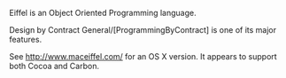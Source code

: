 

Eiffel is an Object Oriented Programming language.

Design by Contract General/[ProgrammingByContract] is one of its major features.

See http://www.maceiffel.com/ for an OS X version.  It appears to support both Cocoa and Carbon.